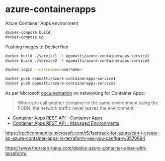 # azure-containerapps

Azure Container Apps environment



```sh
docker-compose build
docker-compose up
```

Pushing images to DockerHub

```sh
docker build ./service1 -t epomatti/azure-containerapps-service1
docker build ./service2 -t epomatti/azure-containerapps-service2

docker login --username=<username>

docker push epomatti/azure-containerapps-service1
docker push epomatti/azure-containerapps-service2
```

As per Microsoft [documentation](https://learn.microsoft.com/en-us/azure/container-apps/connect-apps?tabs=bash) on networking for Container Apps:

> When you call another container in the same environment using the FQDN, the network traffic never leaves the environment.

- [Container Apps REST API - Container Apps](https://learn.microsoft.com/en-us/rest/api/containerapps/container-apps/create-or-update?tabs=HTTP)
- [Container Apps REST API - Managed Environments](https://learn.microsoft.com/en-us/rest/api/containerapps/managed-environments/create-or-update?tabs=HTTP)

https://techcommunity.microsoft.com/t5/fasttrack-for-azure/can-i-create-an-azure-container-apps-in-terraform-yes-you-can/ba-p/3570694

https://www.thorsten-hans.com/deploy-azure-container-apps-with-terraform/

